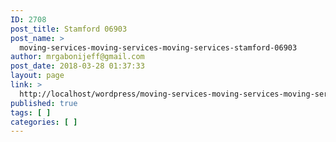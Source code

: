 ```yaml
---
ID: 2708
post_title: Stamford 06903
post_name: >
  moving-services-moving-services-moving-services-stamford-06903
author: mrgabonijeff@gmail.com
post_date: 2018-03-28 01:37:33
layout: page
link: >
  http://localhost/wordpress/moving-services-moving-services-moving-services-stamford-06903/
published: true
tags: [ ]
categories: [ ]
---
```


